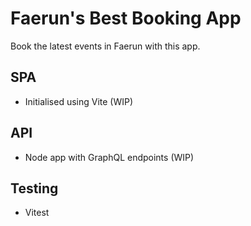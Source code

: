 # Faerun's Best Booking App

Book the latest events in Faerun with this app.

## SPA

- Initialised using Vite (WIP)

## API

- Node app with GraphQL endpoints (WIP)

## Testing

- Vitest
